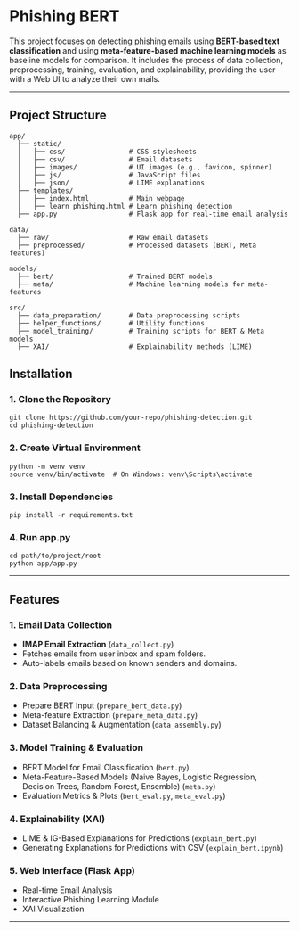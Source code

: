 # Phishing BERT

This project focuses on detecting phishing emails using **BERT-based text classification** and using **meta-feature-based machine learning models** as baseline models for comparison. 
It includes the process of data collection, preprocessing, training, evaluation, and explainability, providing the user with a Web UI to analyze their own mails.

---

## Project Structure

```
app/
  ├── static/
  │   ├── css/                # CSS stylesheets
  │   ├── csv/                # Email datasets
  │   ├── images/             # UI images (e.g., favicon, spinner)
  │   ├── js/                 # JavaScript files
  │   ├── json/               # LIME explanations
  ├── templates/
  │   ├── index.html          # Main webpage
  │   ├── learn_phishing.html # Learn phishing detection
  ├── app.py                  # Flask app for real-time email analysis

data/
  ├── raw/                    # Raw email datasets
  ├── preprocessed/           # Processed datasets (BERT, Meta features)

models/
  ├── bert/                   # Trained BERT models
  ├── meta/                   # Machine learning models for meta-features

src/
  ├── data_preparation/       # Data preprocessing scripts
  ├── helper_functions/       # Utility functions
  ├── model_training/         # Training scripts for BERT & Meta models
  ├── XAI/                    # Explainability methods (LIME)

```

## Installation

### **1. Clone the Repository**
```
git clone https://github.com/your-repo/phishing-detection.git
cd phishing-detection
```

### **2. Create Virtual Environment**
```
python -m venv venv
source venv/bin/activate  # On Windows: venv\Scripts\activate
```

### **3. Install Dependencies**
```
pip install -r requirements.txt

```

### **4. Run app.py**
```
cd path/to/project/root
python app/app.py

```


---

##  Features

### **1. Email Data Collection**
- **IMAP Email Extraction** (`data_collect.py`)
- Fetches emails from user inbox and spam folders.
- Auto-labels emails based on known senders and domains.

### **2. Data Preprocessing**
- Prepare BERT Input (`prepare_bert_data.py`)
- Meta-feature Extraction (`prepare_meta_data.py`)
- Dataset Balancing & Augmentation (`data_assembly.py`)

### **3. Model Training & Evaluation**
- BERT Model for Email Classification (`bert.py`)
- Meta-Feature-Based Models (Naive Bayes, Logistic Regression, Decision Trees, Random Forest, Ensemble) (`meta.py`)
- Evaluation Metrics & Plots (`bert_eval.py`, `meta_eval.py`)

### **4. Explainability (XAI)**
- LIME & IG-Based Explanations for Predictions (`explain_bert.py`)
- Generating Explanations for Predictions with CSV (`explain_bert.ipynb`)

### **5. Web Interface (Flask App)**
- Real-time Email Analysis
- Interactive Phishing Learning Module
- XAI Visualization
---

